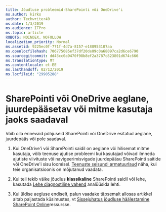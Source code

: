 ```yaml
---
title: Jõudluse probleemid-SharePointi või OneDrive'i
ms.author: kirks
author: Techwriter40
ms.date: 1/3/2019
ms.audience: ITPro
ms.topic: article
ROBOTS: NOINDEX, NOFOLLOW
localization_priority: Normal
ms.assetid: 9225ec0f-771f-4d7a-8157-e188953107aa
ms.openlocfilehash: 706775085ef37df20de09c0a68097ca2d6ce6790
ms.sourcegitcommit: dd43cc0a9470f98b8ef2a3787c823801d674c666
ms.translationtype: MT
ms.contentlocale: et-EE
ms.lasthandoff: 02/12/2019
ms.locfileid: "29905288"
---
```

# <a name="sharepoint-or-onedrive-slow-inaccessible-or-unavailable-for-multiple-users"></a>SharePointi või OneDrive aeglane, juurdepääsetav või mitme kasutaja jaoks saadaval

Võib olla erinevaid põhjuseid SharePointi või OneDrive esitatud aeglane, juurdepääs või pole saadaval. 
  
1. Kui OneDrive'i või SharePointi saidil on aeglane või hilisemat mitme kasutaja, võib teenuse ajutise probleemi kui kasutajad võivad ilmneda ajutiste viivituste või navigeerimisvigade juurdepääsu SharePointi saitide või OneDrive'i sisu loomisel. [Teenuste seisundi armatuurlaud](https://admin.microsoft.com/AdminPortal/Home#/servicehealth) näha, kui teie organisatsioonis on mõjutanud vaadata. 
  
2. Kui teil tekib väike jõudlus **klassikaline** SharePointi saidil või lehe, kasutada [Lehe diagnostiline vahend](https://aka.ms/perftool) analüüsida lehti. 
  
3. Kui üldise aegluse endiselt, palun vaadake täpsemalt allosas artikkel aitab paljastada küsimustes, vt [Sissejuhatus jõudluse häälestamine SharePoint Online](https://go.microsoft.com/fwlink/?linkid=2024334)ressursse.
  

